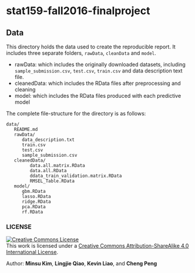 # stat159-fall2016-finalproject

## Data

This directory holds the data used to create the reproducible report. It includes three separate folders, `rawData`, `cleanData` and `model`. 
* rawData: which includes the originally downloaded datasets, including `sample_submission.csv`, `test.csv`, `train.csv` and data description text file.
* cleanedData: which includes the RData files after preprocessing and cleaning
* model: which includes the RData files produced with each predictive model

The complete file-structure for the directory is as follows:

```
data/
   README.md
   rawData/
      data_description.txt
      train.csv
      test.csv
      sample_submission.csv
   cleanedData/
         data.all.matrix.RData
         data.all.RData
         ddata_train_validation.matrix.RData
         RMSEL_Table.RData
   model/
      gbm.RData
      lasso.RData
      ridge.RData
      pca.RData
      rf.RData

```

### LICENSE

<a rel="license" href="http://creativecommons.org/licenses/by-sa/4.0/"><img alt="Creative Commons License" style="border-width:0" src="https://i.creativecommons.org/l/by-sa/4.0/88x31.png" /></a><br />This work is licensed under a <a rel="license" href="http://creativecommons.org/licenses/by-sa/4.0/">Creative Commons Attribution-ShareAlike 4.0 International License</a>.

Author: **Minsu Kim**, **Lingjie Qiao**, **Kevin Liao**, and **Cheng Peng**
